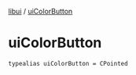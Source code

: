 [libui](README.md) / [uiColorButton](ui-color-button.md)

# uiColorButton

`typealias uiColorButton = CPointed`

